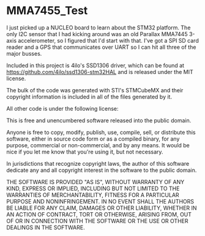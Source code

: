 # MMA7455_Test

I just picked up a NUCLEO board to learn about the STM32 platform.  The only I2C sensor that I had kicking around was an old Parallax MMA7445 3-axis accelerometer, so I figured that I'd start with that.  I've got a SPI SD card reader and a GPS that communicates over UART so I can hit all three of the major busses.

Included in this project is 4ilo's SSD1306 driver, which can be found at https://github.com/4ilo/ssd1306-stm32HAL and is released under the MIT license.

The bulk of the code was generated with STI's STMCubeMX and their copyright information is included in all of the files generated by it.

All other code is under the following license:

This is free and unencumbered software released into the public domain.

Anyone is free to copy, modify, publish, use, compile, sell, or
distribute this software, either in source code form or as a compiled
binary, for any purpose, commercial or non-commercial, and by any
means.  It would be nice if you let me know that you're using it, but
not necessary.

In jurisdictions that recognize copyright laws, the author
of this software dedicate any and all copyright interest in the
software to the public domain. 

THE SOFTWARE IS PROVIDED "AS IS", WITHOUT WARRANTY OF ANY KIND,
EXPRESS OR IMPLIED, INCLUDING BUT NOT LIMITED TO THE WARRANTIES OF
MERCHANTABILITY, FITNESS FOR A PARTICULAR PURPOSE AND NONINFRINGEMENT.
IN NO EVENT SHALL THE AUTHORS BE LIABLE FOR ANY CLAIM, DAMAGES OR
OTHER LIABILITY, WHETHER IN AN ACTION OF CONTRACT, TORT OR OTHERWISE,
ARISING FROM, OUT OF OR IN CONNECTION WITH THE SOFTWARE OR THE USE OR
OTHER DEALINGS IN THE SOFTWARE.
